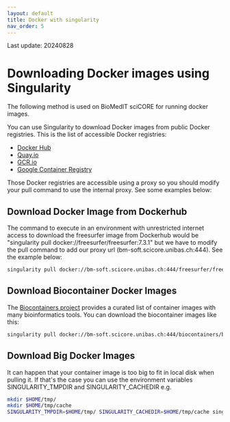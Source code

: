 ```yaml
---
layout: default
title: Docker with singularity
nav_order: 5
---
```


Last update: 20240828

# Downloading Docker images using Singularity

The following method is used on BioMedIT sciCORE for running docker images. 

You can use Singularity to download Docker images from public Docker registries. This is the list of accessible Docker registries:

- [Docker Hub](https://hub.docker.com/)
- [Quay.io](https://quay.io/)
- [GCR.io](https://gcr.io/)
- [Google Container Registry](https://cloud.google.com/container-registry/)

Those Docker registries are accessible using a proxy so you should modify your pull command to use the internal proxy. See some examples below:

## Download Docker Image from Dockerhub

The command to execute in an environment with unrestricted internet access to download the freesurfer image from Dockerhub would be "singularity pull docker://freesurfer/freesurfer:7.3.1" but we have to modify the pull command to add our proxy url (bm-soft.scicore.unibas.ch:444). See the example below:

```bash
singularity pull docker://bm-soft.scicore.unibas.ch:444/freesurfer/freesurfer:7.3.1
```

## Download Biocontainer Docker Images

The [Biocontainers project](https://biocontainers.pro/) provides a curated list of container images with many bioinformatics tools. You can download the biocontainer images like this:

```bash
singularity pull docker://bm-soft.scicore.unibas.ch:444/biocontainers/blast:2.2.31
```

## Download Big Docker Images

It can happen that your container image is too big to fit in local disk when pulling it. If that's the case you can use the environment variables SINGULARITY_TMPDIR and SINGULARITY_CACHEDIR e.g.

```bash
mkdir $HOME/tmp/
mkdir $HOME/tmp/cache
SINGULARITY_TMPDIR=$HOME/tmp/ SINGULARITY_CACHEDIR=$HOME/tmp/cache singularity pull docker://bm-soft.scicore.unibas.ch:444/freesurfer/freesurfer:7.3.1
```

